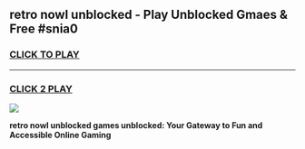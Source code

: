 
## retro nowl unblocked - Play Unblocked Gmaes & Free #snia0
<h3>
<a href="https://news.freeplayer.one?title=retro_nowl_unblocked&ref=24F">CLICK TO PLAY</a></h3>
<hr>

<h3>
<a href="https://news.freeplayer.one?title=retro_nowl_unblocked&ref=24F">CLICK 2 PLAY</a>
  
</h3>

<a href="https://news.freeplayer.one?title=retro_nowl_unblocked&ref=24F/"><img src="https://clearcache.store/games.png"></a>


**retro nowl unblocked games unblocked: Your Gateway to Fun and Accessible Online Gaming**
